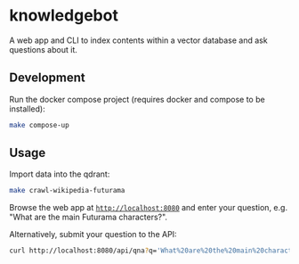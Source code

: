# knowledgebot

A web app and CLI to index contents within a vector database and ask questions about it.

## Development

Run the docker compose project (requires docker and compose to be installed):
```sh
make compose-up
```

## Usage

Import data into the qdrant:
```sh
make crawl-wikipedia-futurama
```

Browse the web app at [`http://localhost:8080`](http://localhost:8080) and enter your question, e.g. "What are the main Futurama characters?".

Alternatively, submit your question to the API:
```sh
curl http://localhost:8080/api/qna?q='What%20are%20the%20main%20characters%20within%20the%20TV%20series%20Futurama?'
```
